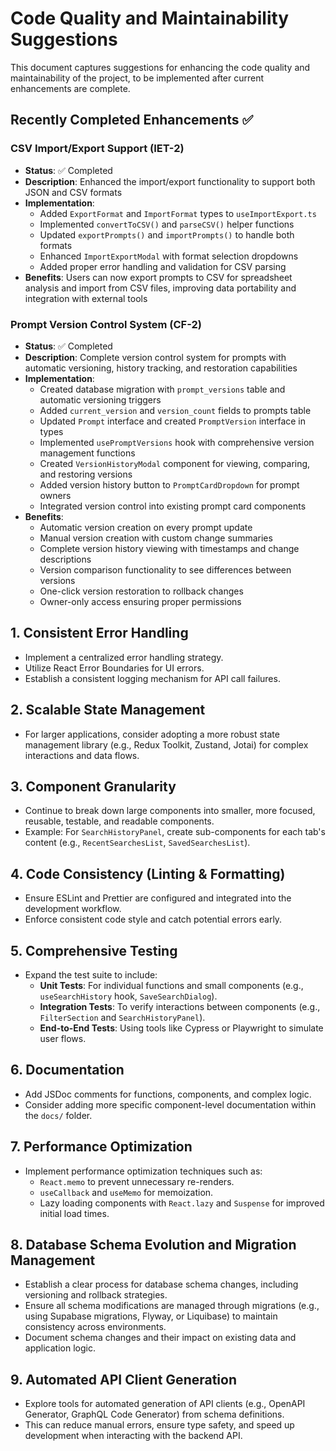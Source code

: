 # Code Quality and Maintainability Suggestions

This document captures suggestions for enhancing the code quality and maintainability of the project, to be implemented after current enhancements are complete.

## Recently Completed Enhancements ✅

### CSV Import/Export Support (IET-2)
- **Status**: ✅ Completed
- **Description**: Enhanced the import/export functionality to support both JSON and CSV formats
- **Implementation**: 
  - Added `ExportFormat` and `ImportFormat` types to `useImportExport.ts`
  - Implemented `convertToCSV()` and `parseCSV()` helper functions
  - Updated `exportPrompts()` and `importPrompts()` to handle both formats
  - Enhanced `ImportExportModal` with format selection dropdowns
  - Added proper error handling and validation for CSV parsing
- **Benefits**: Users can now export prompts to CSV for spreadsheet analysis and import from CSV files, improving data portability and integration with external tools

### Prompt Version Control System (CF-2)
- **Status**: ✅ Completed
- **Description**: Complete version control system for prompts with automatic versioning, history tracking, and restoration capabilities
- **Implementation**: 
  - Created database migration with `prompt_versions` table and automatic versioning triggers
  - Added `current_version` and `version_count` fields to prompts table
  - Updated `Prompt` interface and created `PromptVersion` interface in types
  - Implemented `usePromptVersions` hook with comprehensive version management functions
  - Created `VersionHistoryModal` component for viewing, comparing, and restoring versions
  - Added version history button to `PromptCardDropdown` for prompt owners
  - Integrated version control into existing prompt card components
- **Benefits**: 
  - Automatic version creation on every prompt update
  - Manual version creation with custom change summaries
  - Complete version history viewing with timestamps and change descriptions
  - Version comparison functionality to see differences between versions
  - One-click version restoration to rollback changes
  - Owner-only access ensuring proper permissions

## 1. Consistent Error Handling
- Implement a centralized error handling strategy.
- Utilize React Error Boundaries for UI errors.
- Establish a consistent logging mechanism for API call failures.

## 2. Scalable State Management
- For larger applications, consider adopting a more robust state management library (e.g., Redux Toolkit, Zustand, Jotai) for complex interactions and data flows.

## 3. Component Granularity
- Continue to break down large components into smaller, more focused, reusable, testable, and readable components.
- Example: For `SearchHistoryPanel`, create sub-components for each tab's content (e.g., `RecentSearchesList`, `SavedSearchesList`).

## 4. Code Consistency (Linting & Formatting)
- Ensure ESLint and Prettier are configured and integrated into the development workflow.
- Enforce consistent code style and catch potential errors early.

## 5. Comprehensive Testing
- Expand the test suite to include:
    - **Unit Tests**: For individual functions and small components (e.g., `useSearchHistory` hook, `SaveSearchDialog`).
    - **Integration Tests**: To verify interactions between components (e.g., `FilterSection` and `SearchHistoryPanel`).
    - **End-to-End Tests**: Using tools like Cypress or Playwright to simulate user flows.

## 6. Documentation
- Add JSDoc comments for functions, components, and complex logic.
- Consider adding more specific component-level documentation within the `docs/` folder.

## 7. Performance Optimization
- Implement performance optimization techniques such as:
    - `React.memo` to prevent unnecessary re-renders.
    - `useCallback` and `useMemo` for memoization.
    - Lazy loading components with `React.lazy` and `Suspense` for improved initial load times.

## 8. Database Schema Evolution and Migration Management
- Establish a clear process for database schema changes, including versioning and rollback strategies.
- Ensure all schema modifications are managed through migrations (e.g., using Supabase migrations, Flyway, or Liquibase) to maintain consistency across environments.
- Document schema changes and their impact on existing data and application logic.

## 9. Automated API Client Generation
- Explore tools for automated generation of API clients (e.g., OpenAPI Generator, GraphQL Code Generator) from schema definitions.
- This can reduce manual errors, ensure type safety, and speed up development when interacting with the backend API.